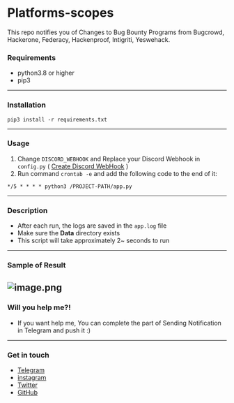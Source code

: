 # Platforms-scopes

This repo notifies you of Changes to Bug Bounty Programs from Bugcrowd, Hackerone, Federacy, Hackenproof, Intigriti,
Yeswehack.

### Requirements

* python3.8 or higher
* pip3
---
### Installation

```shell
pip3 install -r requirements.txt
```

--- 
### Usage

1. Change `DISCORD_WEBHOOK` and Replace your Discord Webhook in `config.py`
( [Create Discord WebHook](https://support.discord.com/hc/en-us/articles/228383668-Intro-to-Webhooks) )
2. Run command ```crontab -e``` and add the following code to the end of it:
```
*/5 * * * * python3 /PROJECT-PATH/app.py 
```

---
### Description 
- After each run, the logs are saved in the `app.log` file
- Make sure the **Data** directory exists
- This script will take approximately 2~ seconds to run

---
### Sample of Result
![image.png](https://reymolab.ir/SampleResult.png)
---
### Will you help me?!
* If you want help me, You can complete the part of Sending Notification in Telegram and push it :)

---
### Get in touch
- [Telegram](https://t.me/ReymoRed)
- [instagram](https://ig.me/ReymoRed)
- [Twitter](https://twitter.com/ReymoRed)
- [GitHub](https://github.com/ReymoRed)
 
